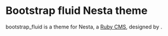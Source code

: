 Bootstrap fluid Nesta theme
===========================

bootstrap_fluid is a theme for Nesta, a [Ruby CMS](nesta), designed by
<insert your name here>.

[nesta]: http://nestacms.com
